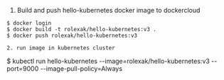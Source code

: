 1. Build and push hello-kubernetes docker image to dockercloud
```
$ docker login
$ docker build -t rolexak/hello-kubernetes:v3 .
$ docker push rolexak/hello-kubernetes:v3

2. run image in kubernetes cluster
```
$ kubectl run hello-kubernetes --image=rolexak/hello-kubernetes:v3 --port=9000 --image-pull-policy=Always
```